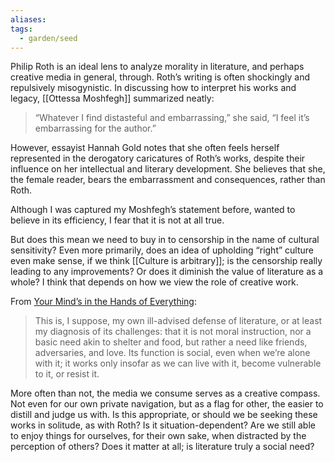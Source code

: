 ```yaml
---
aliases: 
tags:
  - garden/seed
---
```

Philip Roth is an ideal lens to analyze morality in literature, and perhaps creative media in general, through. Roth’s writing is often shockingly and repulsively misogynistic. In discussing how to interpret his works and legacy, [[Ottessa Moshfegh]] summarized neatly:

>“Whatever I find distasteful and embarrassing,” she said, “I feel it’s embarrassing for the author.”

However, essayist Hannah Gold notes that she often feels herself represented in the derogatory caricatures of Roth’s works, despite their influence on her intellectual and literary development. She believes that she, the female reader, bears the embarrassment and consequences, rather than Roth. 

Although I was captured my Moshfegh’s statement before, wanted to believe in its efficiency, I fear that it is not at all true.

But does this mean we need to buy in to censorship in the name of cultural sensitivity? Even more primarily, does an idea of upholding “right” culture even make sense, if we think [[Culture is arbitrary]]; is the censorship really leading to any improvements? Or does it diminish the value of literature as a whole? I think that depends on how we view the role of creative work.

From [Your Mind’s in the Hands of Everything](https://harpers.org/archive/2023/12/philip-roth-newark-your-minds-in-the-hands-of-everything/):
>This is, I suppose, my own ill-advised defense of literature, or at least my diagnosis of its challenges: that it is not moral instruction, nor a basic need akin to shelter and food, but rather a need like friends, adversaries, and love. Its function is social, even when we’re alone with it; it works only insofar as we can live with it, become vulnerable to it, or resist it.

More often than not, the media we consume serves as a creative compass. Not even for our own private navigation, but as a flag for other, the easier to distill and judge us with. Is this appropriate, or should we be seeking these works in solitude, as with Roth? Is it situation-dependent? Are we still able to enjoy things for ourselves, for their own sake, when distracted by the perception of others? Does it matter at all; is literature truly a social need?
